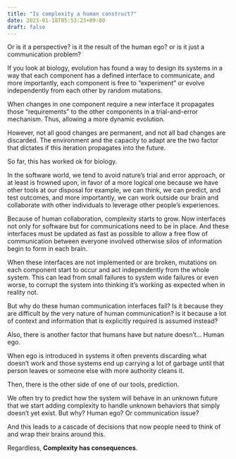 ```yaml
---
title: "Is complexity a human construct?"
date: 2023-01-18T05:53:23+09:00
draft: false
---
```


Or is it a perspective? is it the result of the human ego? or is it just a communication problem?

If you look at biology, evolution has found a way to design its systems in a way that each component has a defined interface to communicate, and more importantly, each component is free to “experiment” or evolve independently from each other by random mutations.

When changes in one component require a new interface it propagates those “requirements” to the other components in a trial-and-error mechanism. Thus, allowing a more dynamic evolution.

However, not all good changes are permanent, and not all bad changes are discarded. The environment and the capacity to adapt are the two factor that dictates if this iteration propagates into the future.

So far, this has worked ok for biology.

In the software world, we tend to avoid nature’s trial and error approach, or at least is frowned upon, in favor of a more logical one because we have other tools at our disposal for example, we can think, we can predict, and test outcomes, and more importantly, we can work outside  our brain and collaborate with other individuals to leverage other people’s experiences.

Because of human collaboration, complexity starts to grow. Now interfaces not only for software but for communications need to be in place. And these interfaces must be updated as fast as possible to allow a free flow of communication between everyone involved otherwise silos of information begin to form in each brain.

When these interfaces are not implemented or are broken, mutations on each component start to occur and act independently from the whole system. This can lead from small failures to system wide failures or even worse, to corrupt the system into thinking it’s working as expected when in reality not.

But why do these human communication interfaces fail? Is it because they are difficult by the very nature of human communication? is it because a lot of context and information that is explicitly required is assumed instead?

Also, there is another factor that humans have but nature doesn’t… Human ego.

When ego is introduced in systems it often prevents discarding what doesn’t work and those systems end up carrying a lot of garbage until that person leaves or someone else with more authority cleans it.

Then, there is the other side of one of our tools, prediction.

We often try to predict how the system will behave in an unknown future that we start adding complexity to handle unknown behaviors that simply doesn’t yet exist. But why? Human ego? Or communication issue?

And this leads to a cascade of decisions that now people need to think of and wrap their brains around this.

Regardless, **Complexity has consequences**.

